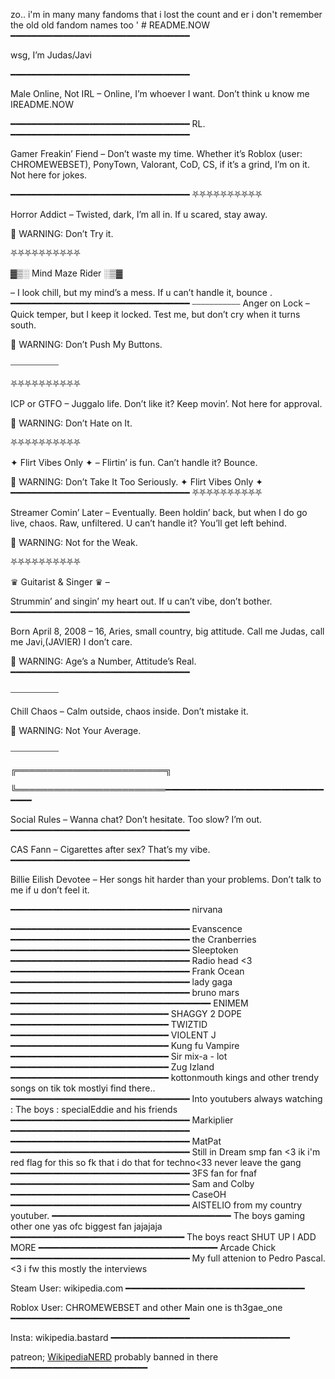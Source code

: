 zo.. i'm in many many fandoms that i lost the count and er i don't remember the old old fandom names too '
    # README.NOW
━━━━━━━━━━━━━━━━━━━━━━━━━━━━━━━━━━

wsg, I’m Judas/Javi

━━━━━━━━━━━━━━━━━━━━━━━━━━━━━━━━━━

Male Online, Not IRL – Online, I’m whoever I want. Don’t think u know me IREADME.NOW

━━━━━━━━━━━━━━━━━━━━━━━━━━━━━━━━━━ RL. ━━━━━━━━━━━━━━━━━━━━━━━━━━━━━━━━━━

Gamer Freakin’ Fiend – Don’t waste my time. Whether it’s Roblox (user: CHROMEWEBSET), PonyTown, Valorant, CoD, CS, if it’s a grind, I’m on it. Not here for jokes.

━━━━━━━━━━━━━━━━━━━━━━━━━━━━━━━━━━
⛧⛧⛧⛧⛧⛧⛧⛧⛧⛧

Horror Addict – Twisted, dark, I’m all in. If u scared, stay away.

🚨 WARNING: Don’t Try it.

⛧⛧⛧⛧⛧⛧⛧⛧⛧⛧

▓▒░ Mind Maze Rider ░▒▓

– I look chill, but my mind’s a mess. If u can’t handle it, bounce .
━━━━━━━━━━━━━━━━━━━━━━━━━━━━━━━━━━ 
⎯⎯⎯⎯⎯⎯⎯⎯⎯⎯⎯ Anger on Lock – Quick temper, but I keep it locked. Test me, but don’t cry when it turns south.

🚨 WARNING: Don’t Push My Buttons.

⎯⎯⎯⎯⎯⎯⎯⎯⎯⎯⎯

⛧⛧⛧⛧⛧⛧⛧⛧⛧⛧

ICP or GTFO – Juggalo life. Don’t like it? Keep movin’. Not here for approval.

🚨 WARNING: Don’t Hate on It.

⛧⛧⛧⛧⛧⛧⛧⛧⛧⛧

✦ Flirt Vibes Only ✦ 
– Flirtin’ is fun. Can’t handle it? Bounce.

🚨 WARNING: Don’t Take It Too Seriously.
✦ Flirt Vibes Only ✦
━━━━━━━━━━━━━━━━━━━━━━━━━━━━━━━━━━ 
⛧⛧⛧⛧⛧⛧⛧⛧⛧⛧

Streamer Comin’ Later – Eventually. Been holdin’ back, but when I do go live, chaos. Raw, unfiltered. U can’t handle it? You’ll get left behind.

🚨 WARNING: Not for the Weak.

⛧⛧⛧⛧⛧⛧⛧⛧⛧⛧

♛ Guitarist & Singer ♛ –

Strummin’ and singin’ my heart out. If u can’t vibe, don’t bother.
━━━━━━━━━━━━━━━━━━━━━━━━━━━━━━━━━━

Born April 8, 2008 – 16, Aries, small country, big attitude. Call me Judas, call me Javi,(JAVIER) I don’t care.

🚨 WARNING: Age’s a Number, Attitude’s Real.
━━━━━━━━━━━━━━━━━━━━━━━━━━━━━━━━━━

⎯⎯⎯⎯⎯⎯⎯⎯⎯⎯⎯

Chill Chaos – Calm outside, chaos inside. Don’t mistake it.

🚨 WARNING: Not Your Average.

⎯⎯⎯⎯⎯⎯⎯⎯⎯⎯⎯

╔════════════════════════╗

╚════════════════════════━━━━━━━━━━━━━━━━━━━━━━━━━━━━━━━━━━

Social Rules – Wanna chat? Don’t hesitate. Too slow? I’m out.
━━━━━━━━━━━━━━━━━━━━━━━━━━━━━━━━━━

CAS Fann – Cigarettes after sex? That’s my vibe.
━━━━━━━━━━━━━━━━━━━━━━━━━━━━━━━━━━

Billie Eilish Devotee – Her songs hit harder than your problems. Don’t talk to me if u don’t feel it.

━━━━━━━━━━━━━━━━━━━━━━━━━━━━━━━━━━
nirvana

━━━━━━━━━━━━━━━━━━━━━━━━━━━━━━━━━━
Evanscence
━━━━━━━━━━━━━━━━━━━━━━━━━━━━━━━━━━
the Cranberries
━━━━━━━━━━━━━━━━━━━━━━━━━━━━━━━━━━
Sleeptoken
━━━━━━━━━━━━━━━━━━━━━━━━━━━━━━━━━━
Radio head <3
━━━━━━━━━━━━━━━━━━━━━━━━━━━━━━━━━━
Frank Ocean
━━━━━━━━━━━━━━━━━━━━━━━━━━━━━━━━━━
lady gaga 
━━━━━━━━━━━━━━━━━━━━━━━━━━━━━━━━━━
bruno mars
━━━━━━━━━━━━━━━━━━━━━━━━━━━━━━━━━━━━━━
ENIMEM
━━━━━━━━━━━━━━━━━━━━━━━━━━━━━━
SHAGGY 2 DOPE
━━━━━━━━━━━━━━━━━━━━━━━━━━━━━━
TWIZTID
━━━━━━━━━━━━━━━━━━━━━━━━━━━━━━
VIOLENT J
━━━━━━━━━━━━━━━━━━━━━━━━━━━━━━
Kung fu Vampire
━━━━━━━━━━━━━━━━━━━━━━━━━━━━━━
Sir mix-a - lot
━━━━━━━━━━━━━━━━━━━━━━━━━━━━━━
Zug Izland
━━━━━━━━━━━━━━━━━━━━━━━━━━━━━━
kottonmouth kings
and other trendy songs on tik tok mostlyi find there..
━━━━━━━━━━━━━━━━━━━━━━━━━━━━━━━━━━
Into youtubers always watching : The boys : specialEddie and his friends
━━━━━━━━━━━━━━━━━━━━━━━━━━━━━━━━━━
Markiplier
━━━━━━━━━━━━━━━━━━━━━━━━━━━━━━━━━━
━━━━━━━━━━━━━━━━━━━━━━━━━━━━━━━━━━
MatPat
━━━━━━━━━━━━━━━━━━━━━━━━━━━━━━━━━━
Still in Dream smp fan <3 ik i'm red flag for this so fk that i do that for techno<33 never leave the gang
━━━━━━━━━━━━━━━━━━━━━━━━━━━━━━━━━━
3FS fan for fnaf
━━━━━━━━━━━━━━━━━━━━━━━━━━━━━━━━━━
Sam and Colby
━━━━━━━━━━━━━━━━━━━━━━━━━━━━━━━━━━
CaseOH
━━━━━━━━━━━━━━━━━━━━━━━━━━━━━━━━━━
AISTELIO from my country youtuber.
━━━━━━━━━━━━━━━━━━━━━━━━━━━━━━━━━━
The boys gaming other one yas ofc biggest fan jajajaja
━━━━━━━━━━━━━━━━━━━━━━━━━━━━━━━━━
The boys react SHUT UP I ADD MORE
━━━━━━━━━━━━━━━━━━━━━━━━━━━━━━━━━━
Arcade Chick
━━━━━━━━━━━━━━━━━━━━━━━━━━━━━━━━━━
My full attenion to Pedro Pascal.<3 i fw this 
mostly the interviews



Steam User: wikipedia.com
━━━━━━━━━━━━━━━━━━━━━━━━━━━━━━━━━━

Roblox User: CHROMEWEBSET and other Main one is th3gae_one
━━━━━━━━━━━━━━━━━━━━━━━━━━━━━━━━━━

Insta: wikipedia.bastard 
━━━━━━━━━━━━━━━━━━━━━━━━━━━━━━━━━━

patreon; [WikipediaNERD](https://www.patreon.com/c/FREAKYWIKIPEDIAGUY) probably banned in there
━━━━━━━━━━━━━━━━━━━━━━━━━━
